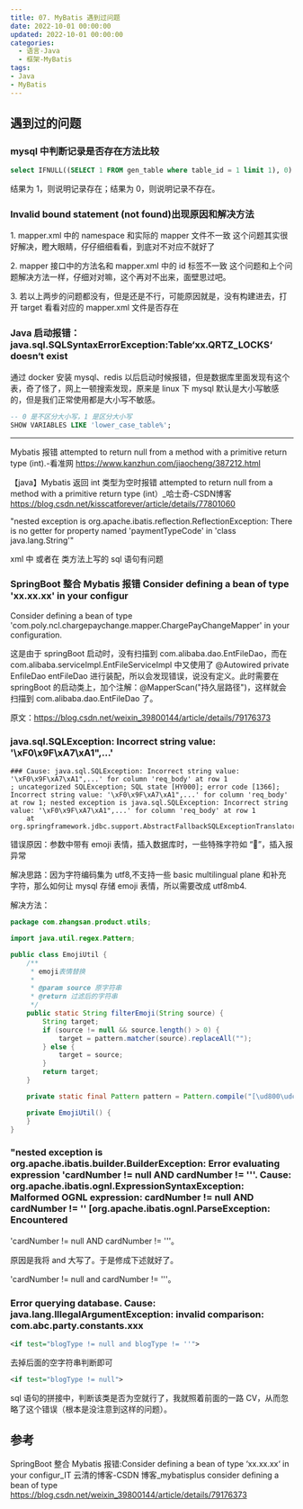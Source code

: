 ```yaml
---
title: 07. MyBatis 遇到过问题
date: 2022-10-01 00:00:00
updated: 2022-10-01 00:00:00
categories:
  - 语言-Java
  - 框架-MyBatis
tags:
- Java
- MyBatis
---
```


## 遇到过的问题

### mysql 中判断记录是否存在方法比较

```sql
select IFNULL((SELECT 1 FROM gen_table where table_id = 1 limit 1), 0) AS c1
```

结果为 1，则说明记录存在；结果为 0，则说明记录不存在。

### Invalid bound statement (not found)出现原因和解决方法

1\. mapper.xml 中的 namespace 和实际的 mapper 文件不一致
这个问题其实很好解决，瞪大眼睛，仔仔细细看看，到底对不对应不就好了

2\. mapper 接口中的方法名和 mapper.xml 中的 id 标签不一致
这个问题和上个问题解决方法一样，仔细对对嘛，这个再对不出来，面壁思过吧。

3\. 若以上两步的问题都没有，但是还是不行，可能原因就是，没有构建进去，打开 target 看看对应的 mapper.xml 文件是否存在

### Java 启动报错： java.sql.SQLSyntaxErrorException:Table‘xx.QRTZ_LOCKS‘ doesn‘t exist

通过 docker 安装 mysql、redis 以后启动时候报错，但是数据库里面发现有这个表，奇了怪了，网上一顿搜索发现，原来是 linux 下 mysql 默认是大小写敏感的，但是我们正常使用都是大小写不敏感。

```sql
-- 0 是不区分大小写，1 是区分大小写
SHOW VARIABLES LIKE 'lower_case_table%';
```

- - -

Mybatis 报错 attempted to return null from a method with a primitive return type (int).-看准网
<https://www.kanzhun.com/jiaocheng/387212.html>

【java】Mybatis 返回 int 类型为空时报错 attempted to return null from a method with a primitive return type (int）_哈士奇-CSDN博客
<https://blog.csdn.net/kisscatforever/article/details/77801060>

"nested exception is org.apache.ibatis.reflection.ReflectionException: There is no getter for property named 'paymentTypeCode' in 'class java.lang.String'"

xml 中 或者在 类方法上写的 sql 语句有问题

### SpringBoot 整合 Mybatis 报错 Consider defining a bean of type 'xx.xx.xx' in your configur

Consider defining a bean of type 'com.poly.ncl.chargepaychange.mapper.ChargePayChangeMapper' in your configuration.

这是由于 springBoot 启动时，没有扫描到 com.alibaba.dao.EntFileDao，而在 com.alibaba.serviceImpl.EntFileServiceImpl 中又使用了 @Autowired private EnfileDao entFileDao 进行装配，所以会发现错误，说没有定义。此时需要在 springBoot 的启动类上，加个注解：@MapperScan("持久层路径")，这样就会扫描到 com.alibaba.dao.EntFileDao 了。

原文：<https://blog.csdn.net/weixin_39800144/article/details/79176373>

### java.sql.SQLException: Incorrect string value: '\xF0\x9F\xA7\xA1",...'

```text
### Cause: java.sql.SQLException: Incorrect string value: '\xF0\x9F\xA7\xA1",...' for column 'req_body' at row 1
; uncategorized SQLException; SQL state [HY000]; error code [1366]; Incorrect string value: '\xF0\x9F\xA7\xA1",...' for column 'req_body' at row 1; nested exception is java.sql.SQLException: Incorrect string value: '\xF0\x9F\xA7\xA1",...' for column 'req_body' at row 1
    at org.springframework.jdbc.support.AbstractFallbackSQLExceptionTranslator.translate(AbstractFallbackSQLExceptionTranslator.java:89)
```

错误原因：参数中带有 emoji 表情，插入数据库时，一些特殊字符如 “🌙”，插入报异常

解决思路：因为字符编码集为 utf8,不支持一些 basic multilingual plane 和补充字符，那么如何让 mysql 存储 emoji 表情，所以需要改成 utf8mb4.

解决方法：

```java
package com.zhangsan.product.utils;

import java.util.regex.Pattern;

public class EmojiUtil {
    /**
     * emoji表情替换
     *
     * @param source 原字符串
     * @return 过滤后的字符串
     */
    public static String filterEmoji(String source) {
        String target;
        if (source != null && source.length() > 0) {
            target = pattern.matcher(source).replaceAll("");
        } else {
            target = source;
        }
        return target;
    }

    private static final Pattern pattern = Pattern.compile("[\ud800\udc00-\udbff\udfff\ud800-\udfff]");

    private EmojiUtil() {
    }
}
```

### "nested exception is org.apache.ibatis.builder.BuilderException: Error evaluating expression 'cardNumber != null AND cardNumber != '''. Cause: org.apache.ibatis.ognl.ExpressionSyntaxException: Malformed OGNL expression: cardNumber != null AND cardNumber != '' [org.apache.ibatis.ognl.ParseException: Encountered

'cardNumber != null AND cardNumber != '''。

原因是我将 and 大写了。于是修成下述就好了。

'cardNumber != null and cardNumber != '''。

### Error querying database. Cause: java.lang.IllegalArgumentException: invalid comparison: com.abc.party.constants.xxx

```xml
<if test="blogType != null and blogType != ''">
```

去掉后面的空字符串判断即可

```xml
<if test="blogType != null">
```

sql 语句的拼接中，判断该类是否为空就行了，我就照着前面的一路 CV，从而忽略了这个错误（根本是没注意到这样的问题）。

## 参考

SpringBoot 整合 Mybatis 报错:Consider defining a bean of type ‘xx.xx.xx‘ in your configur_IT 云清的博客-CSDN 博客_mybatisplus consider defining a bean of type
<https://blog.csdn.net/weixin_39800144/article/details/79176373>
